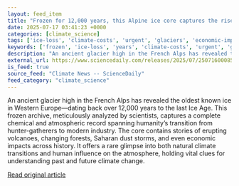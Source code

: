 ```yaml
---
layout: feed_item
title: "Frozen for 12,000 years, this Alpine ice core captures the rise of civilization"
date: 2025-07-17 03:41:23 +0000
categories: [climate_science]
tags: ['ice-loss', 'climate-costs', 'urgent', 'glaciers', 'economic-impacts']
keywords: ['frozen', 'ice-loss', 'years', 'climate-costs', 'urgent', 'glaciers', 'alpine', 'economic-impacts']
description: "An ancient glacier high in the French Alps has revealed the oldest known ice in Western Europe—dating back over 12,000 years to the last Ice Age"
external_url: https://www.sciencedaily.com/releases/2025/07/250716000858.htm
is_feed: true
source_feed: "Climate News -- ScienceDaily"
feed_category: "climate_science"
---
```


An ancient glacier high in the French Alps has revealed the oldest known ice in Western Europe—dating back over 12,000 years to the last Ice Age. This frozen archive, meticulously analyzed by scientists, captures a complete chemical and atmospheric record spanning humanity’s transition from hunter-gatherers to modern industry. The core contains stories of erupting volcanoes, changing forests, Saharan dust storms, and even economic impacts across history. It offers a rare glimpse into both natural climate transitions and human influence on the atmosphere, holding vital clues for understanding past and future climate change.

[Read original article](https://www.sciencedaily.com/releases/2025/07/250716000858.htm)

